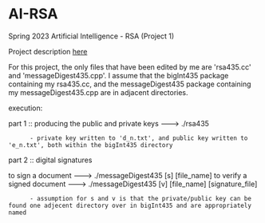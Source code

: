 # AI-RSA
Spring 2023 Artificial Intelligence - RSA (Project 1)

Project description [here](https://www.cs.uakron.edu/~duan/classes/435/projects/project1/project1.htm)

For this project, the only files that have been edited by me are 'rsa435.cc' and 'messageDigest435.cpp'.
I assume that the bigInt435 package containing my rsa435.cc, and the messageDigest435 package containing my messageDigest435.cpp
are in adjacent directories.

execution:

part 1 :: producing the public and private keys ---> ./rsa435
          
          - private key written to 'd_n.txt', and public key written to 'e_n.txt', both within the bigInt435 directory

part 2 :: digital signatures

to sign a document          ---> ./messageDigest435 [s] [file_name]
to verify a signed document ---> ./messageDigest435 [v] [file_name] [signature_file]
           
          - assumption for s and v is that the private/public key can be found one adjecent directory over in bigInt435 and are appropriately named
           
           

